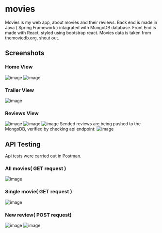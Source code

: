 # movies
Movies is my web app, about movies and their reviews.
Back end is made in Java ( Spring Framework ) intagrated with MongoDB database.
Front End is made with React, styled using bootstrap react.
Movies data is taken from themoviedb.org, shout out.

## Screenshots
### Home View
![image](https://github.com/mlaskowski7/movies/assets/144243838/a439d546-9481-42ac-8118-1c8d97370a99)
![image](https://github.com/mlaskowski7/movies/assets/144243838/eed0275e-599b-4f1d-a198-cee886362b17)


### Trailer View
![image](https://github.com/mlaskowski7/movies/assets/144243838/b4c6d8d1-1e3b-49d3-8cd2-60a6917aadf0)
### Reviews View
![image](https://github.com/mlaskowski7/movies/assets/144243838/9e6743ae-a74a-4e2e-a96c-c115d6c57d5b)
![image](https://github.com/mlaskowski7/movies/assets/144243838/4728a901-c91a-4060-9a26-70d7c5bdcd81)
![image](https://github.com/mlaskowski7/movies/assets/144243838/20a3fabd-b874-42ba-b5bd-61e12b02c8a3)
Sended reviews are being pushed to the MongoDB, verified by checking api endpoint:
![image](https://github.com/mlaskowski7/movies/assets/144243838/48daaebf-4619-4b84-99d7-37b4da1fcaa5)



## API Testing 
Api tests were carried out in Postman.
### All movies( GET request )
![image](https://github.com/mlaskowski7/movies/assets/144243838/1b31d090-901a-40ea-b8e6-a671237374a8)

### Single movie( GET request )
![image](https://github.com/mlaskowski7/movies/assets/144243838/f41ff6b7-878d-4d3f-b237-bf2adf271b82)

### New review( POST request)
![image](https://github.com/mlaskowski7/movies/assets/144243838/d86e3b09-23e4-4397-86f9-4224e8cb8ae3)
![image](https://github.com/mlaskowski7/movies/assets/144243838/cbdb3762-0827-4a07-98de-522d594bafa9)




